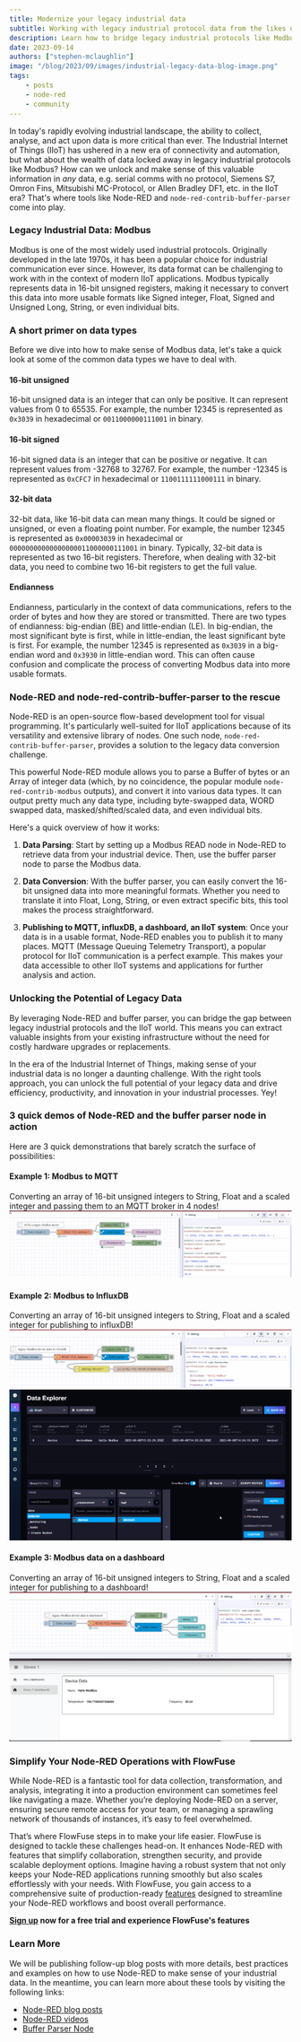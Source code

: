 ```yaml
---
title: Modernize your legacy industrial data
subtitle: Working with legacy industrial protocol data from the likes of Modbus and older, non IIoT protocols and putting it to work in an IIoT world.
description: Learn how to bridge legacy industrial protocols like Modbus to the IIoT era using Node-RED and buffer parsing. Explore data types, conversion challenges, and examples
date: 2023-09-14
authors: ["stephen-mclaughlin"]
image: "/blog/2023/09/images/industrial-legacy-data-blog-image.png"
tags:
    - posts
    - node-red
    - community
---
```


In today's rapidly evolving industrial landscape, the ability to collect, analyse, and act upon data is more critical than ever.
The Industrial Internet of Things (IIoT) has ushered in a new era of connectivity and automation, but what about the wealth of data locked away in legacy industrial protocols like Modbus?
How can we unlock and make sense of this valuable information in _any_ data, e.g. serial comms with no protocol, Siemens S7, Omron Fins, Mitsubishi MC-Protocol, or Allen Bradley DF1, etc.
in the IIoT era? That's where tools like Node-RED and `node-red-contrib-buffer-parser` come into play.

<!--more-->

### Legacy Industrial Data: Modbus

Modbus is one of the most widely used industrial protocols. Originally developed in the late 1970s, it has been a popular choice for industrial communication ever since. However, its data format can be challenging to work with in the context of modern IIoT applications. Modbus typically represents data in 16-bit unsigned registers, making it necessary to convert this data into more usable formats like Signed integer, Float, Signed and Unsigned Long, String, or even individual bits.

### A short primer on data types

Before we dive into how to make sense of Modbus data, let's take a quick look at some of the common data types we have to deal with.

#### 16-bit unsigned

16-bit unsigned data is an integer that can only be positive. It can represent values from 0 to 65535. For example, the number 12345 is represented as `0x3039` in hexadecimal or `0011000000111001` in binary.

#### 16-bit signed

16-bit signed data is an integer that can be positive or negative. It can represent values from -32768 to 32767. For example, the number -12345 is represented as `0xCFC7` in hexadecimal or `1100111111000111` in binary.

#### 32-bit data

32-bit data, like 16-bit data can mean many things. It could be signed or unsigned, or even a floating point number. For example, the number 12345 is represented as `0x00003039` in hexadecimal or `00000000000000000011000000111001` in binary. Typically, 32-bit data is represented as two 16-bit registers. Therefore, when dealing with 32-bit data, you need to combine two 16-bit registers to get the full value.

#### Endianness

Endianness, particularly in the context of data communications, refers to the order of bytes and how they are stored or transmitted. There are two types of endianness: big-endian (BE) and little-endian (LE). In big-endian, the most significant byte is first, while in little-endian, the least significant byte is first. For example, the number 12345 is represented as `0x3039` in a big-endian word and `0x3930` in little-endian word.  This can often cause confusion and complicate the process of converting Modbus data into more usable formats.


### Node-RED and node-red-contrib-buffer-parser to the rescue

Node-RED is an open-source flow-based development tool for visual programming. It's particularly well-suited for IIoT applications because of its versatility and extensive library of nodes. One such node, `node-red-contrib-buffer-parser`, provides a solution to the legacy data conversion challenge.

This powerful Node-RED module allows you to parse a Buffer of bytes or an Array of integer data (which, by no coincidence, the popular module `node-red-contrib-modbus` outputs), and convert it into various data types. It can output pretty much any data type, including byte-swapped data, WORD swapped data, masked/shifted/scaled data, and even individual bits.

Here's a quick overview of how it works:

1. **Data Parsing**: Start by setting up a Modbus READ node in Node-RED to retrieve data from your industrial device. Then, use the buffer parser node to parse the Modbus data.

1. **Data Conversion**: With the buffer parser, you can easily convert the 16-bit unsigned data into more meaningful formats. Whether you need to translate it into Float, Long, String, or even extract specific bits, this tool makes the process straightforward.

1. **Publishing to MQTT, influxDB, a dashboard, an IIoT system**: Once your data is in a usable format, Node-RED enables you to publish it to many places. MQTT (Message Queuing Telemetry Transport), a popular protocol for IIoT communication is a perfect example. This makes your data accessible to other IIoT systems and applications for further analysis and action.

### Unlocking the Potential of Legacy Data

By leveraging Node-RED and buffer parser, you can bridge the gap between legacy industrial protocols and the IIoT world. This means you can extract valuable insights from your existing infrastructure without the need for costly hardware upgrades or replacements.

In the era of the Industrial Internet of Things, making sense of your industrial data is no longer a daunting challenge. With the right tools approach, you can unlock the full potential of your legacy data and drive efficiency, productivity, and innovation in your industrial processes. Yey!

### 3 quick demos of Node-RED and the buffer parser node in action

Here are 3 quick demonstrations that barely scratch the surface of possibilities:

#### Example 1: Modbus to MQTT
Converting an array of 16-bit unsigned integers to String, Float and a scaled integer and passing them to an MQTT broker in 4 nodes!
![Legacy data to MQTT](images/industrial-legacy-data-to-mqtt.gif)

#### Example 2: Modbus to InfluxDB
Converting an array of 16-bit unsigned integers to String, Float and a scaled integer for publishing to influxDB!
![Legacy data to influxDB](images/industrial-legacy-data-to-influx.png)
![Legacy data to influxDB2](images/industrial-legacy-data-to-influx2.png)

#### Example 3: Modbus data on a dashboard
Converting an array of 16-bit unsigned integers to String, Float and a scaled integer for publishing to a dashboard!
![Legacy data to dashboard](images/industrial-legacy-data-to-dashboard.png)

### Simplify Your Node-RED Operations with FlowFuse

While Node-RED is a fantastic tool for data collection, transformation, and analysis, integrating it into a production environment can sometimes feel like navigating a maze. Whether you’re deploying Node-RED on a server, ensuring secure remote access for your team, or managing a sprawling network of thousands of instances, it’s easy to feel overwhelmed.

That’s where FlowFuse steps in to make your life easier. FlowFuse is designed to tackle these challenges head-on. It enhances Node-RED with features that simplify collaboration, strengthen security, and provide scalable deployment options. Imagine having a robust system that not only keeps your Node-RED applications running smoothly but also scales effortlessly with your needs. With FlowFuse, you gain access to a comprehensive suite of production-ready [features](/product/features/) designed to streamline your Node-RED workflows and boost overall performance.

**[Sign up](https://app.flowfuse.com/account/create/) now for a free trial and experience FlowFuse's features**

### Learn More

We will be publishing follow-up blog posts with more details, best practices and examples on how to use Node-RED to make sense of your industrial data. In the meantime, you can learn more about these tools by visiting the following links:
* [Node-RED blog posts](/blog/node-red/)
* [Node-RED videos](https://www.youtube.com/playlist?list=PLpcyqc7kNgp09XeRx_cae1fEIOloPqM1C)
* [Buffer Parser Node](https://flows.nodered.org/node/node-red-contrib-buffer-parser) 
